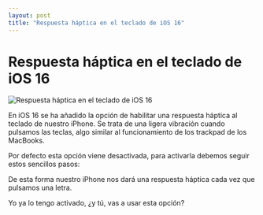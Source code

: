 ```yaml
---
layout: post
title: "Respuesta háptica en el teclado de iOS 16"
---
```


# Respuesta háptica en el teclado de iOS 16

![Respuesta háptica en el teclado de iOS 16](https://cdn-images-1.medium.com/max/800/1*rL0h0hkpBQ1C2aCiLY8ZWw.jpeg)

En iOS 16 se ha añadido la opción de habilitar una respuesta háptica al teclado de nuestro iPhone. Se trata de una ligera vibración cuando pulsamos las teclas, algo similar al funcionamiento de los trackpad de los MacBooks.

Por defecto esta opción viene desactivada, para activarla debemos seguir estos sencillos pasos:

De esta forma nuestro iPhone nos dará una respuesta háptica cada vez que pulsamos una letra.

Yo ya lo tengo activado, ¿y tú, vas a usar esta opción?